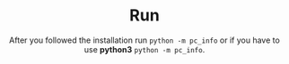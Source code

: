 <div align="center">

# Run
After you followed the installation run ```python -m pc_info``` or if you have to use **python3** ```python -m pc_info```.

</div>
